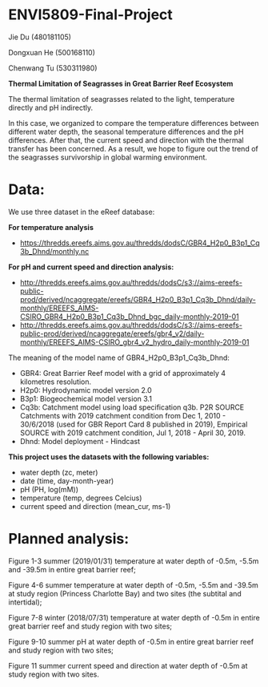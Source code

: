# **ENVI5809-Final-Project**

Jie Du (480181105)

Dongxuan He (500168110)

Chenwang Tu (530311980)

**Thermal Limitation of Seagrasses in Great Barrier Reef Ecosystem**

The thermal limitation of seagrasses related to the light, temperature directly and pH indirectly.

In this case, we organized to compare the temperature differences between different water depth, the seasonal temperature differences and the pH differences. After that, the current speed and direction with the thermal transfer has been concerned. As a result, we hope to figure out the trend of the seagrasses survivorship in global warming environment. 

# **Data:** 
We use three dataset in the eReef database:

**For temperature analysis** 
- https://thredds.ereefs.aims.gov.au/thredds/dodsC/GBR4_H2p0_B3p1_Cq3b_Dhnd/monthly.nc

**For pH and current speed and direction analysis:**
- http://thredds.ereefs.aims.gov.au/thredds/dodsC/s3://aims-ereefs-public-prod/derived/ncaggregate/ereefs/GBR4_H2p0_B3p1_Cq3b_Dhnd/daily-monthly/EREEFS_AIMS-CSIRO_GBR4_H2p0_B3p1_Cq3b_Dhnd_bgc_daily-monthly-2019-01
- http://thredds.ereefs.aims.gov.au/thredds/dodsC/s3://aims-ereefs-public-prod/derived/ncaggregate/ereefs/gbr4_v2/daily-monthly/EREEFS_AIMS-CSIRO_gbr4_v2_hydro_daily-monthly-2019-01

The meaning of the model name of GBR4_H2p0_B3p1_Cq3b_Dhnd: 
- GBR4: Great Barrier Reef model with a grid of approximately 4 kilometres resolution.
- H2p0: Hydrodynamic model version 2.0
- B3p1: Biogeochemical model version 3.1
- Cq3b: Catchment model using load specification q3b. P2R SOURCE Catchments with 2019 catchment condition from Dec 1, 2010 - 30/6/2018 (used for GBR Report Card 8 published in 2019), Empirical SOURCE with 2019 catchment  condition, Jul 1, 2018 - April 30, 2019.
- Dhnd: Model deployment - Hindcast

**This project uses the datasets with the following variables:**
- water depth (zc, meter)
- date (time, day-month-year)
- pH (PH, log(mM))
- temperature (temp, degrees Celcius)
- current speed and direction (mean_cur, ms-1)

# **Planned analysis:** 

Figure 1-3 summer (2019/01/31) temperature  at water depth of -0.5m, -5.5m and -39.5m in entire great barrier reef;

Figure 4-6 summer temperature at water depth of -0.5m, -5.5m and -39.5m at study region (Princess Charlotte Bay) and two sites (the subtital and intertidal);

Figure 7-8 winter (2018/07/31) temperature at water depth of -0.5m in entire great barrier reef and study region with two sites;

Figure 9-10 summer pH at water depth of -0.5m in entire great barrier reef and study region with two sites;

Figure 11 summer current speed and direction at water depth of -0.5m at study region with two sites. 

